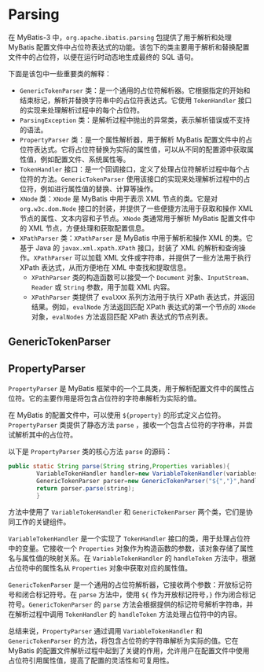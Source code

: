 # Parsing

在 MyBatis-3 中，`org.apache.ibatis.parsing` 包提供了用于解析和处理 MyBatis
配置文件中占位符表达式的功能。该包下的类主要用于解析和替换配置文件中的占位符，以便在运行时动态地生成最终的 SQL 语句。

下面是该包中一些重要类的解释：

- `GenericTokenParser`
  类：是一个通用的占位符解析器。它根据指定的开始和结束标记，解析并替换字符串中的占位符表达式。它使用 `TokenHandler`
  接口的实现来处理解析过程中的每个占位符。
- `ParsingException` 类：是解析过程中抛出的异常类，表示解析错误或不支持的语法。
- `PropertyParser` 类：是一个属性解析器，用于解析 MyBatis 配置文件中的占位符表达式。它将占位符替换为实际的属性值，可以从不同的配置源中获取属性值，例如配置文件、系统属性等。
- `TokenHandler` 接口：是一个回调接口，定义了处理占位符解析过程中每个占位符的方法。`GenericTokenParser`
  使用该接口的实现来处理解析过程中的占位符，例如进行属性值的替换、计算等操作。
- `XNode` 类：`XNode` 是 MyBatis 中用于表示 XML 节点的类。它是对 `org.w3c.dom.Node` 接口的封装，并提供了一些便捷方法用于获取和操作
  XML 节点的属性、文本内容和子节点。`XNode` 类通常用于解析 MyBatis 配置文件中的 XML 节点，方便处理和获取配置信息。
- `XPathParser` 类：`XPathParser` 是 MyBatis 中用于解析和操作 XML 的类。它基于 Java 的 `javax.xml.xpath.XPath` 接口，封装了
  XML 的解析和查询操作。`XPathParser` 可以加载 XML 文件或字符串，并提供了一些方法用于执行 XPath 表达式，从而方便地在 XML
  中查找和提取信息。
  - `XPathParser` 类的构造函数可以接受一个 `Document` 对象、`InputStream`、`Reader` 或 `String` 参数，用于加载 XML 内容。
  - `XPathParser` 类提供了 `evalXXX` 系列方法用于执行 XPath 表达式，并返回结果。例如，`evalNode` 方法返回匹配 XPath
    表达式的第一个节点的 `XNode` 对象，`evalNodes` 方法返回匹配 XPath 表达式的节点列表。

## GenericTokenParser

## PropertyParser

`PropertyParser` 是 MyBatis 框架中的一个工具类，用于解析配置文件中的属性占位符。它的主要作用是将包含占位符的字符串解析为实际的值。

在 MyBatis 的配置文件中，可以使用 `${property}` 的形式定义占位符。`PropertyParser` 类提供了静态方法 `parse`
，接收一个包含占位符的字符串，并尝试解析其中的占位符。

以下是 `PropertyParser` 类的核心方法 `parse` 的源码：

```java
public static String parse(String string,Properties variables){
        VariableTokenHandler handler=new VariableTokenHandler(variables);
        GenericTokenParser parser=new GenericTokenParser("${","}",handler);
        return parser.parse(string);
        }
```

方法中使用了 `VariableTokenHandler` 和 `GenericTokenParser` 两个类，它们是协同工作的关键组件。

`VariableTokenHandler` 是一个实现了 `TokenHandler` 接口的类，用于处理占位符中的变量。它接收一个 `Properties`
对象作为构造函数的参数，该对象存储了属性名与属性值的映射关系。在 `VariableTokenHandler` 的 `handleToken`
方法中，根据占位符中的属性名从 `Properties` 对象中获取对应的属性值。

`GenericTokenParser` 是一个通用的占位符解析器，它接收两个参数：开放标记符号和闭合标记符号。在 `parse` 方法中，使用 `${`
作为开放标记符号，`}` 作为闭合标记符号。`GenericTokenParser` 的 `parse`
方法会根据提供的标记符号解析字符串，并在解析过程中调用 `TokenHandler` 的 `handleToken` 方法处理占位符中的内容。

总结来说，`PropertyParser` 通过调用 `VariableTokenHandler` 和 `GenericTokenParser` 的方法，将包含占位符的字符串解析为实际的值。它在
MyBatis 的配置文件解析过程中起到了关键的作用，允许用户在配置文件中使用占位符引用属性值，提高了配置的灵活性和可复用性。
